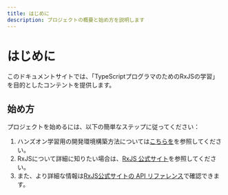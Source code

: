 ```yaml
---
title: はじめに
description: プロジェクトの概要と始め方を説明します
---
```


# はじめに

このドキュメントサイトでは、「TypeScriptプログラマのためのRxJSの学習」を目的としたコンテントを提供します。

## 始め方

プロジェクトを始めるには、以下の簡単なステップに従ってください：

1. ハンズオン学習用の開発環境構築方法については[こちらを](starter-kid.md)を参照してください。
2. RxJSについて詳細に知りたい場合は、[RxJS 公式サイト](https://rxjs.dev)を参照してください。
3. また、より詳細な情報は[RxJS公式サイトの API リファレンス](https://rxjs.dev/api)で確認できます。

